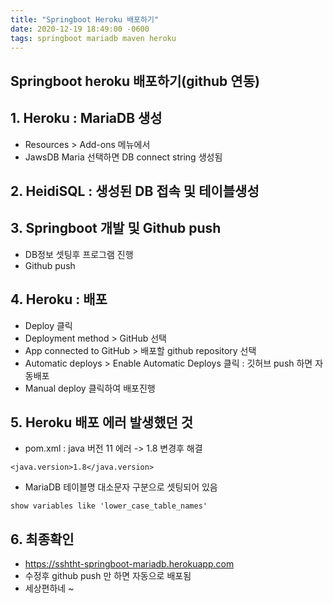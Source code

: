 ```yaml
---
title: "Springboot Heroku 배포하기"
date: 2020-12-19 18:49:00 -0600
tags: springboot mariadb maven heroku
---
```

## Springboot heroku 배포하기(github 연동)

## 1. Heroku : MariaDB 생성
* Resources > Add-ons 메뉴에서
* JawsDB Maria 선택하면 DB connect string 생성됨

## 2. HeidiSQL : 생성된 DB 접속 및 테이블생성

## 3. Springboot 개발 및 Github push
* DB정보 셋팅후 프로그램 진행
* Github push

## 4. Heroku : 배포
* Deploy 클릭
* Deployment method > GitHub 선택
* App connected to GitHub > 배포할 github repository 선택
* Automatic deploys > Enable Automatic Deploys 클릭 : 깃허브 push 하면 자동배포
* Manual deploy 클릭하여 배포진행

## 5. Heroku 배포 에러 발생했던 것
* pom.xml : java 버전 11 에러 -> 1.8 변경후 해결

```
<java.version>1.8</java.version>
```

* MariaDB 테이블명 대소문자 구분으로 셋팅되어 있음

```
show variables like 'lower_case_table_names'
```

## 6. 최종확인
* <https://sshtht-springboot-mariadb.herokuapp.com>
* 수정후 github push 만 하면 자동으로 배포됨
* 세상편하네 ~

